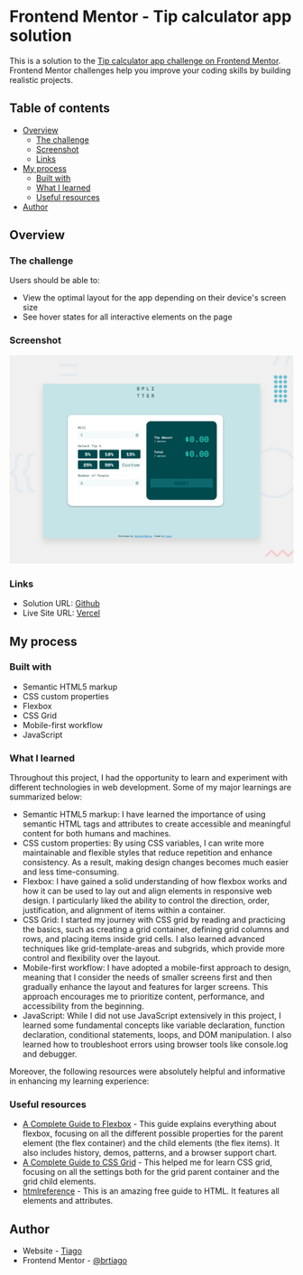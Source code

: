 # Frontend Mentor - Tip calculator app solution

This is a solution to the [Tip calculator app challenge on Frontend Mentor](https://www.frontendmentor.io/challenges/tip-calculator-app-ugJNGbJUX). Frontend Mentor challenges help you improve your coding skills by building realistic projects.

## Table of contents

- [Overview](#overview)
  - [The challenge](#the-challenge)
  - [Screenshot](#screenshot)
  - [Links](#links)
- [My process](#my-process)
  - [Built with](#built-with)
  - [What I learned](#what-i-learned)
  - [Useful resources](#useful-resources)
- [Author](#author)

## Overview

### The challenge

Users should be able to:

- View the optimal layout for the app depending on their device's screen size
- See hover states for all interactive elements on the page



### Screenshot

![](./design/desktop-preview1.png)


### Links

- Solution URL: [Github](https://github.com/brtiago/tip-calculator-app-frontendmentor)
- Live Site URL: [Vercel](https://tip-calculator-weld-five.vercel.app/)

## My process

### Built with

- Semantic HTML5 markup
- CSS custom properties
- Flexbox
- CSS Grid
- Mobile-first workflow
- JavaScript


### What I learned
Throughout this project, I had the opportunity to learn and experiment with different technologies in web development. Some of my major learnings are summarized below:

*   Semantic HTML5 markup: I have learned the importance of using semantic HTML tags and attributes to create accessible and meaningful content for both humans and machines.
*   CSS custom properties: By using CSS variables, I can write more maintainable and flexible styles that reduce repetition and enhance consistency. As a result, making design changes becomes much easier and less time-consuming.
*   Flexbox: I have gained a solid understanding of how flexbox works and how it can be used to lay out and align elements in responsive web design. I particularly liked the ability to control the direction, order, justification, and alignment of items within a container.
*   CSS Grid: I started my journey with CSS grid by reading and practicing the basics, such as creating a grid container, defining grid columns and rows, and placing items inside grid cells. I also learned advanced techniques like grid-template-areas and subgrids, which provide more control and flexibility over the layout.
*   Mobile-first workflow: I have adopted a mobile-first approach to design, meaning that I consider the needs of smaller screens first and then gradually enhance the layout and features for larger screens. This approach encourages me to prioritize content, performance, and accessibility from the beginning.
*   JavaScript: While I did not use JavaScript extensively in this project, I learned some fundamental concepts like variable declaration, function declaration, conditional statements, loops, and DOM manipulation. I also learned how to troubleshoot errors using browser tools like console.log and debugger.

Moreover, the following resources were absolutely helpful and informative in enhancing my learning experience:

### Useful resources

- [A Complete Guide to Flexbox](https://css-tricks.com/snippets/css/a-guide-to-flexbox/) - This guide explains everything about flexbox, focusing on all the different possible properties for the parent element (the flex container) and the child elements (the flex items). It also includes history, demos, patterns, and a browser support chart.
- [A Complete Guide to CSS Grid](https://css-tricks.com/snippets/css/complete-guide-grid/) - This helped me for learn CSS grid, focusing on all the settings both for the grid parent container and the grid child elements.
- [htmlreference](https://htmlreference.io/) - This is an amazing free guide to HTML. It features all elements and attributes. 

## Author

- Website - [Tiago](https://github.com/brtiago)
- Frontend Mentor - [@brtiago](https://www.frontendmentor.io/profile/brtiago)
